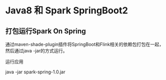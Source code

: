 # Java8 和 Spark  SpringBoot2

## 打包运行Spark On Spring

通过maven-shade-plugin插件将SpringBoot和Flink相关的依赖包打包在一起，然后通过java -jar的方式运行。

运行应用

java -jar spark-spring-1.0.jar

